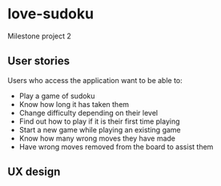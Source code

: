 # love-sudoku
 Milestone project 2

## User stories

Users who access the application want to be able to: 

* Play a game of sudoku
* Know how long it has taken them 
* Change difficulty depending on their level
* Find out how to play if it is their first time playing
* Start a new game while playing an existing game
* Know how many wrong moves they have made
* Have wrong moves removed from the board to assist them

## UX design 